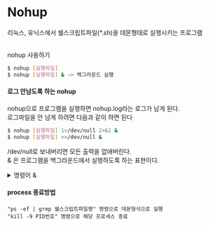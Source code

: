 # Nohup

리눅스, 유닉스에서 쉘스크립트파일(\*.sh)을 데몬형태로 실행시키는 프로그램

\
nohup 사용하기

```bash
$ nohup [실행파일]
$ nohup [실행파일] & -> 백그라운드 실행
```

#### 로그 안남도록 하는 nohup

nohup으로 프로그램을 실행하면 nohup.log라는 로그가 남게 된다.\
로그파일을 안 남게 하려면 다음과 같이 하면 된다

```bash
$ nohup [실행파일] 1>/dev/null 2>&1 &
$ nohup [실행파일] >>/dev/null &
```

/dev/null로 보내버리면 모든 출력을 없애버린다.\
& 은 프로그램을 백그라운드에서 실행하도록 하는 표현이다.

<details>

<summary>명령어 &#x26; </summary>

여기서 '&'는 백그라운드로 실행하라는 뜻입니다.\
사용자가 로그아웃하면 프로그램도 함께 종료됩니다.\
이럴때는 nohup 이란 명령어를 사용하면 됩니다.

</details>

#### process 종료방법

```
"ps -ef | grep 쉘스크립트파일명" 명령으로 데몬형식으로 실행
"kill -9 PID번호" 명령으로 해당 프로세스 종료
```
